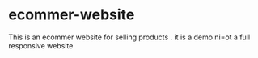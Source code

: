 # ecommer-website
This is an ecommer website for selling products . it is a demo ni=ot a full responsive website 
